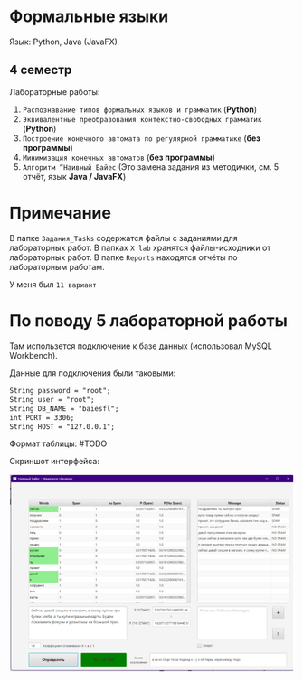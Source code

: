 
# Формальные языки

Язык: Python, Java (JavaFX)



## 4 семестр

Лабораторные работы:
1. `Распознавание типов формальных языков и грамматик` (**Python**)
2. `Эквивалентные преобразования контекстно-свободных грамматик` (**Python**)
3. `Построение конечного автомата по регулярной грамматике` (**без программы**)
4. `Минимизация конечных автоматов` (**без программы**)
5. `Алгоритм “Наивный Байес` (Это замена задания из методички, см. 5 отчёт, язык **Java / JavaFX**)


# Примечание

В папке `Задания_Tasks` содержатся файлы с заданиями для лабораторных работ.
В папках `X lab` хранятся файлы-исходники от лабораторных работ.
В папке `Reports` находятся отчёты по лабораторным работам.

У меня был `11 вариант`

# По поводу 5 лабораторной работы

Там использется подключение к базе данных (использовал MySQL Workbench).

Данные для подключения были таковыми:
```
String password = "root";
String user = "root";
String DB_NAME = "baiesfl";
int PORT = 3306;
String HOST = "127.0.0.1";
```

Формат таблицы: #TODO

Скриншот интерфейса:

![image](https://github.com/Kikuzawa/DSTU_VKB/blob/main/Formal_Languages/Photo/screenshot_02122024_095953.png)
